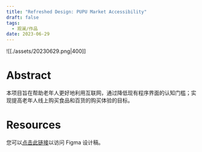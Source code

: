 ```yaml
---
title: "Refreshed Design: PUPU Market Accessibility"
draft: false
tags:
  - 观澜/作品
date: 2023-06-29
---
```


![[./assets/20230629.png|400]]

# Abstract

本项目旨在帮助老年人更好地利用互联网，通过降低现有程序界面的认知门槛；实现提高老年人线上购买食品和百货的购买体验的目标。

# Resources

您可以[点击此链接](https://www.figma.com/file/fhUTlFokoXEY0ltd5TSGkw/Showcase-PUPU-Accessibility?type=design&node-id=0%3A1&mode=design&t=Pexj1cXABhBo3dsc-1)以访问 Figma 设计稿。

